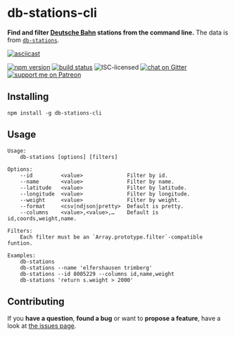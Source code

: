 # db-stations-cli

**Find and filter [Deutsche Bahn](https://en.wikipedia.org/wiki/Deutsche_Bahn) stations from the command line.** The data is from [`db-stations`](https://github.com/derhuerst/db-stations).

[![asciicast](https://asciinema.org/a/148169.png)](https://asciinema.org/a/148169)

[![npm version](https://img.shields.io/npm/v/db-stations-cli.svg)](https://www.npmjs.com/package/db-stations-cli)
[![build status](https://img.shields.io/travis/derhuerst/db-stations-cli.svg)](https://travis-ci.org/derhuerst/db-stations-cli)
![ISC-licensed](https://img.shields.io/github/license/derhuerst/db-stations-cli.svg)
[![chat on Gitter](https://badges.gitter.im/derhuerst/vbb-rest.svg)](https://gitter.im/derhuerst)
[![support me on Patreon](https://img.shields.io/badge/support%20me-on%20patreon-fa7664.svg)](https://patreon.com/derhuerst)


## Installing

```shell
npm install -g db-stations-cli
```


## Usage

```
Usage:
    db-stations [options] [filters]

Options:
    --id         <value>              Filter by id.
    --name       <value>              Filter by name.
    --latitude   <value>              Filter by latitude.
    --longitude  <value>              Filter by longitude.
    --weight     <value>              Filter by weight.
    --format     <csv|ndjson|pretty>  Default is pretty.
    --columns    <value>,<value>,…    Default is id,coords,weight,name.

Filters:
    Each filter must be an `Array.prototype.filter`-compatible funtion.

Examples:
    db-stations
    db-stations --name 'elfershausen trimberg'
    db-stations --id 8005229 --columns id,name,weight
    db-stations 'return s.weight > 2000'
```


## Contributing

If you **have a question**, **found a bug** or want to **propose a feature**, have a look at [the issues page](https://github.com/derhuerst/db-stations-cli/issues).
